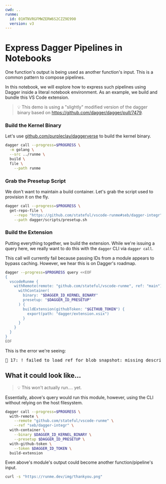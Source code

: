```yaml
---
cwd: ..
runme:
  id: 01HTNVRGFMWZERW6S2CZZ9E990
  version: v3
---
```


# Express Dagger Pipelines in Notebooks

One function's output is being used as another function's input. This is a common pattern to compose pipelines.

In this notebook, we will explore how to express such pipelines using Dagger inside a literal notebook environment. As an example, we build and bundle this VS Code extension.

> 💡 This demo is using a "slightly" modified version of the dagger binary based on https://github.com/dagger/dagger/pull/7479.

### Build the Kernel Binary

Let's use [github.com/purpleclay/daggerverse](https://daggerverse.dev/mod/github.com/purpleclay/daggerverse/golang) to build the kernel binary.

```sh {"id":"01J04HR247XE1TK2MVB9SR4W51","name":"KERNEL_BINARY"}
dagger call --progress=$PROGRESS \
  -m golang \
  --src ../runme \
  build \
  file \
    --path runme
```

### Grab the Presetup Script

We don't want to maintain a build container. Let's grab the script used to provision it on the fly.

```sh {"id":"01J04N5MHBFHPQQZ0HDGVQVC70","name":"PRESETUP"}
dagger call --progress=$PROGRESS \
  get-repo-file \
    --repo "https://github.com/stateful/vscode-runme#seb/dagger-integr" \
    --path dagger/scripts/presetup.sh
```

### Build the Extension

Putting everything together, we build the extension. While we're issuing a query here, we really want to do this with the `dagger` CLI via `dagger call`.

This call will currently fail because passing IDs from a module appears to bypass caching. However, we hear this is on Dagger's roadmap.

```sh {"id":"01J04KG1K4S8ZND9RYXKFVP4GK"}
dagger --progress=$PROGRESS query <<EOF
{
  vscodeRunme {
    withRemote(remote: "github.com/stateful/vscode-runme", ref: "main") {
      withContainer(
        binary: "$DAGGER_ID_KERNEL_BINARY"
        presetup: "$DAGGER_ID_PRESETUP"
      ) {
        buildExtension(githubToken: "$GITHUB_TOKEN") {
          export(path: "dagger/extension.xsix")
        }
      }
    }
  }
}
EOF
```

This is the error we're seeing:

<pre>🚨 17: ! failed to load ref for blob snapshot: missing descriptor handlers for lazy blobs [sha256:74eed75e10a8e6dceef2b446cf20daed65774c11cc827ec80b41c7f476c819af]</pre>

## What it could look like...

> 💡 This won't actually run.... yet.

Essentially, above's query would run this module, however, using the CLI without relying on the host filesystem.

```sh {"excludeFromRunAll":"true","id":"01J04HR247XE1TK2MVBBPV7ZM7","name":"EXTENSION_VSIX"}
dagger call --progress=$PROGRESS \
  with-remote \
    --remote "github.com/stateful/vscode-runme" \
    --ref "seb/dagger-integr" \
  with-container \
    --binary $DAGGER_ID_KERNEL_BINARY \
    --presetup $DAGGER_ID_PRESETUP \
  with-github-token \
    --token $DAGGER_ID_TOKEN \
  build-extension
```

Even above's module's output could become another function/pipeline's input.

```sh {"id":"01J094XAEPWN0JM13BFT9VVVB3","interactive":"false"}
curl -s "https://runme.dev/img/thankyou.png"
```
